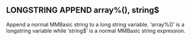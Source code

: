 ## LONGSTRING APPEND array%(), string$

Append a normal MMBasic string to a long string variable. ‘array%()’ is a longstring variable while ‘string$’ is a normal MMBasic string expression.